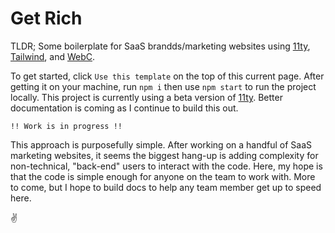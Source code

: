 # Get Rich
TLDR; Some boilerplate for SaaS brandds/marketing websites using [11ty](https://www.11ty.dev/), [Tailwind](https://tailwindcss.com/), and [WebC](https://www.11ty.dev/docs/languages/webc/).

To get started, click `Use this template` on the top of this current page. After getting it on your machine, run `npm i` then use `npm start` to run the project locally. This project is currently using a beta version of [11ty](https://www.11ty.dev/). Better documentation is coming as I continue to build this out.

`!! Work is in progress !!`

This approach is purposefully simple. After working on a handful of SaaS marketing websites, it seems the biggest hang-up is adding complexity for non-technical, "back-end" users to interact with the code. Here, my hope is that the code is simple enough for anyone on the team to work with. More to come, but I hope to build docs to help any team member get up to speed here.

✌️